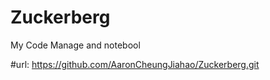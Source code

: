 # Zuckerberg
My Code Manage and notebool

#url: https://github.com/AaronCheungJiahao/Zuckerberg.git
